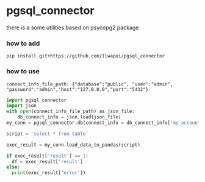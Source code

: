 # pgsql_connector
there is a some utilities based on psycopg2 package<br>
<h3>how to add</h3>

`pip install git+https://github.com/Ilwapoi/pgsql_connector`<br>
<h3>how to use</h3>

`connect_info_file_path: {"database":"public", "user":"admin", "password":"admin","host":"127.0.0.0","port":"5432"}`
```python
import pgsql_connector
import json
with open(connect_info_file_path) as json_file:
    db_connect_info = json.load(json_file)
my_conn = pgsql_connector.db(connect_info = db_connect_info['my_account'])

script = 'select * from table'

exec_result = my_conn.load_data_to_pandas(script)

if exec_result['result'] == 1:
  df = exec_result['result']
else:
  print(exec_result['error'])
```
